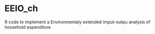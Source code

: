 # EEIO_ch

R code to implement a Environmentaly extended imput-outpu analysis of household expenditure
